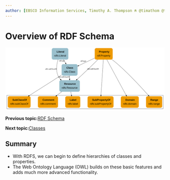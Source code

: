 ```yaml
---
author: [EBSCO Information Services, Timothy A. Thompson ⍝ @timathom @timathom@indieweb.social]
---
```


# Overview of RDF Schema

![Network diagram showing the main classes and properties defined in the RDF Schema vocabulary.](../../submaps/../img/ontology/rdfs_diagram.svg "RDF Schema")

**Previous topic:**[RDF Schema](../../day_1/lesson_4/rdf_schema.md)

**Next topic:**[Classes](../../day_1/lesson_4/classes.md)

## Summary

-   With RDFS, we can begin to define hierarchies of classes and properties.
-   The Web Ontology Language \(OWL\) builds on these basic features and adds much more advanced functionality.

